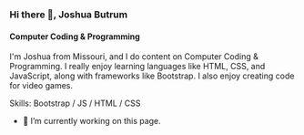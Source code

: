### Hi there 👋, Joshua Butrum
#### Computer Coding & Programming


I'm Joshua from Missouri, and I do content on Computer Coding & Programming. I really enjoy learning languages like HTML, CSS, and JavaScript, along with frameworks like Bootstrap. I also enjoy creating code for video games.

Skills: Bootstrap / JS / HTML / CSS

- 🔭 I’m currently working on this page. 
